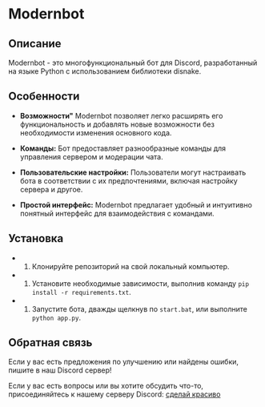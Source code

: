 # Modernbot

## Описание
Modernbot - это многофункциональный бот для Discord, разработанный на языке Python с использованием библиотеки disnake.

## Особенности

- **Возможности"** Modernbot позволяет легко расширять его функциональность и добавлять новые возможности без необходимости изменения основного кода.
  
- **Команды:** Бот предоставляет разнообразные команды для управления сервером и модерации чата.

- **Пользовательские настройки:** Пользователи могут настраивать бота в соответствии с их предпочтениями, включая настройку сервера и другое.

- **Простой интерфейс:** Modernbot предлагает удобный и интуитивно понятный интерфейс для взаимодействия с командами.

## Установка

- 1. Клонируйте репозиторий на свой локальный компьютер.
- 1. Установите необходимые зависимости, выполнив команду `pip install -r requirements.txt`.
- 1. Запустите бота, дважды щелкнув по `start.bat`, или выполните `python app.py`.

## Обратная связь

Если у вас есть предложения по улучшению или найдены ошибки, пишите в наш Discord сервер!

Если у вас есть вопросы или вы хотите обсудить что-то, присоединяйтесь к нашему серверу Discord: [сделай красиво](ссылка)
